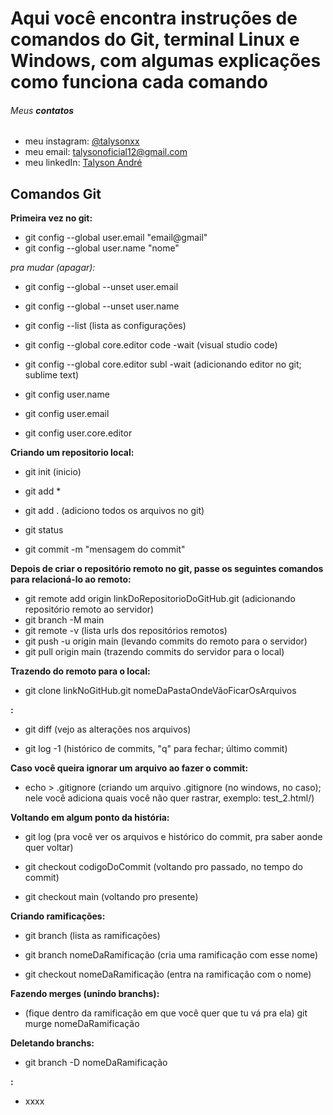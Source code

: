 # Aqui você encontra instruções de comandos do Git, terminal Linux e Windows, com algumas explicações como funciona cada comando

###### Meus **contatos**

  * meu instagram: [@talysonxx](https://instagram.com/talysonxx)
  * meu email: talysonoficial12@gmail.com
  * meu linkedIn:  [Talyson André](https://www.linkedin.com/in/talyson-andré-101897170/)



## Comandos Git

**Primeira vez no git:**

* git config --global user.email "email@gmail"
* git config --global user.name "nome"

_pra mudar (apagar):_

* git config --global --unset user.email

* git config --global --unset user.name

* git config --list
  (lista as configurações)

* git config --global core.editor code -wait
  (visual studio code)

* git config --global core.editor subl -wait
  (adicionando editor no git; sublime text)

* git config user.name

* git config user.email

* git config user.core.editor

**Criando um repositorio local:**

* git init (inicio)

* git add *

* git add .
  (adiciono todos os arquivos no git)

* git status

* git commit -m "mensagem do commit"

**Depois de criar o repositório remoto no git, passe os seguintes comandos para relacioná-lo ao remoto:**

* git remote add origin linkDoRepositorioDoGitHub.git
  (adicionando repositório remoto ao servidor)
* git branch -M main
* git remote -v
  (lista urls dos repositórios remotos)
* git push -u origin main
  (levando commits do remoto para o servidor)
* git pull origin main
  (trazendo commits do servidor para o local)

**Trazendo do remoto para o local:**

* git clone linkNoGitHub.git nomeDaPastaOndeVãoFicarOsArquivos

**:**

* git diff
  (vejo as alterações nos arquivos)

* git log -1
  (histórico de commits, "q" para fechar; último commit)

**Caso você queira ignorar um arquivo ao fazer o commit:**

* echo > .gitignore
  (criando um arquivo .gitignore (no windows, no caso); nele você adiciona quais você não quer rastrar, exemplo: test_2.html/)

**Voltando em algum ponto da história:**

* git log
  (pra você ver os arquivos e histórico do commit, pra saber aonde quer voltar)

* git checkout codigoDoCommit
  (voltando pro passado, no tempo do commit)

* git checkout main
  (voltando pro presente)

**Criando ramificações:**
* git branch
(lista as ramificações)

* git branch nomeDaRamificação
  (cria uma ramificação com esse nome)

* git checkout nomeDaRamificação
  (entra na ramificação com o nome)

**Fazendo merges (unindo branchs):**

* (fique dentro da ramificação em que você quer que tu vá pra ela)
  git murge nomeDaRamificação

**Deletando branchs:**

* git branch -D nomeDaRamificação

**:**

* xxxx